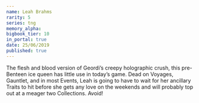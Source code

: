 ```yaml
---
name: Leah Brahms
rarity: 5
series: tng
memory_alpha:
bigbook_tier: 10
in_portal: true
date: 25/06/2019
published: true
---
```


The flesh and blood version of Geordi’s creepy holographic crush, this pre-Benteen ice queen has little use in today’s game. Dead on Voyages, Gauntlet, and in most Events, Leah is going to have to wait for her ancillary Traits to hit before she gets any love on the weekends and will probably top out at a meager two Collections. Avoid!
